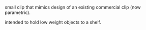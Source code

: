 small clip that mimics design of an existing commercial clip (now parametric).

intended to hold low weight objects to a shelf.
